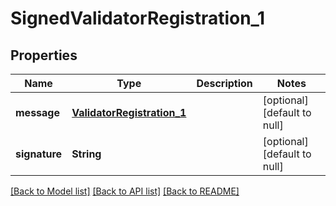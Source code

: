 # SignedValidatorRegistration_1
## Properties

| Name | Type | Description | Notes |
|------------ | ------------- | ------------- | -------------|
| **message** | [**ValidatorRegistration_1**](ValidatorRegistration_1.md) |  | [optional] [default to null] |
| **signature** | **String** |  | [optional] [default to null] |

[[Back to Model list]](../README.md#documentation-for-models) [[Back to API list]](../README.md#documentation-for-api-endpoints) [[Back to README]](../README.md)

